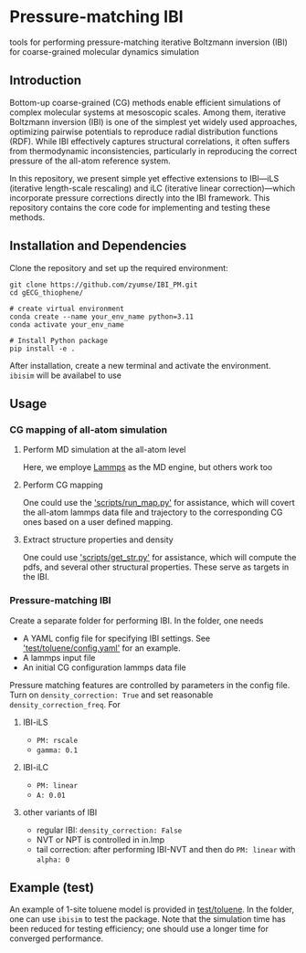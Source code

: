 # Pressure-matching IBI
tools for performing pressure-matching iterative Boltzmann inversion (IBI) for coarse-grained molecular dynamics simulation

## Introduction

Bottom-up coarse-grained (CG) methods enable efficient simulations of complex molecular systems at mesoscopic scales. Among them, iterative Boltzmann inversion (IBI) is one of the simplest yet widely used approaches, optimizing pairwise potentials to reproduce radial distribution functions (RDF). While IBI effectively captures structural correlations, it often suffers from thermodynamic inconsistencies, particularly in reproducing the correct pressure of the all-atom reference system.

In this repository, we present simple yet effective extensions to IBI—iLS (iterative length-scale rescaling) and iLC (iterative linear correction)—which incorporate pressure corrections directly into the IBI framework.  This repository contains the core code for implementing and testing these methods.

## Installation and Dependencies

Clone the repository and set up the required environment:
```
git clone https://github.com/zyumse/IBI_PM.git
cd gECG_thiophene/

# create virtual environment 
conda create --name your_env_name python=3.11
conda activate your_env_name

# Install Python package
pip install -e . 
```
After installation, create a new terminal and activate the environment. `ibisim` will be availabel to use

## Usage
### CG mapping of all-atom simulation
1. Perform MD simulation at the all-atom level

    Here, we employe [Lammps](https://github.com/lammps/lammps) as the MD engine, but others work too 

2. Perform CG mapping

   One could use the ['scripts/run_map.py'](scripts/run_map.py) for assistance, which will covert the all-atom lammps data file and trajectory to the corresponding CG ones based on a user defined mapping.

3. Extract structure properties and density

   One could use ['scripts/get_str.py'](scripts/get_str.py) for assistance, which will compute the pdfs, and several other structural properties. These serve as targets in the IBI.

### Pressure-matching IBI

Create a separate folder for performing IBI. In the folder, one needs 
- A YAML config file for specifying IBI settings. See ['test/toluene/config.yaml'](test/toluene/config.yaml) for an example. 
- A lammps input file
- An initial CG configuration lammps data file

Pressure matching features are controlled by parameters in the config file. Turn on `density_correction: True` and set reasonable `density_correction_freq`. For 
1. IBI-iLS
   - `PM: rscale`
   - `gamma: 0.1`

2. IBI-iLC
   - `PM: linear`
   - `A: 0.01`

3. other variants of IBI
   - regular IBI: `density_correction: False`
   - NVT or NPT is controlled in in.lmp
   - tail correction: after performing IBI-NVT and then do `PM: linear` with `alpha: 0`

## Example (test)

An example of 1-site toluene model is provided in [test/toluene](test/toluene/). In the folder, one can use `ibisim` to test the package. Note that the simulation time has been reduced for testing efficiency; one should use a longer time for converged performance. 

